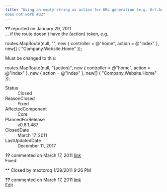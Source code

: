 ```yaml
---
title: "Using an empty string as action for URL generation (e.g. Url.Action(\"\"))
does not work #32"
---
```

<div class="issue-report">
   <div class="issue-header"><b>??</b> reported on 
      <time datetime="2011-01-29T21:07:46.47-08:00" title="2011-01-29T21:07:46.47-08:00">January 29, 2011</time>
   </div>
   <div class="issue-message" markdown="1">... if the route doesn't have the {action} token, e.g.

routes.MapRoute(null, "",
   new { controller = @"home", action = @"index" },
   new[] { "Company.Website.Home" });

Must be changed to this:

routes.MapRoute(null, "{action}", 
   new { controller = @"home", action = @"index" }, 
   new { action = @"index" }, 
   new[] { "Company.Website.Home" });
      
   </div>
   <div class="issue-footer">
      <dl>
         <dt>Status</dt>
         <dd>Closed</dd>
         <dt>ReasonClosed</dt>
         <dd>Fixed</dd>
         <dt>AffectedComponent</dt>
         <dd>Core</dd>
         <dt>PlannedForRelease</dt>
         <dd>v0.8.1.487</dd>
         <dt>ClosedDate</dt>
         <dd>
            <time datetime="2011-03-17T12:42:27.857-07:00" title="2011-03-17T12:42:27.857-07:00">March 17, 2011</time>
         </dd>
         <dt>LastUpdatedDate</dt>
         <dd>
            <time datetime="2017-12-11T02:15:56.247-08:00" title="2017-12-11T02:15:56.247-08:00">December 11, 2017</time>
         </dd>
      </dl>
   </div>
</div>
<div id="post77652" class="issue-comment">
   <div class="issue-header"><b>??</b> commented on 
      <time datetime="2011-03-17T12:41:49.71-07:00" title="2011-03-17T12:41:49.71-07:00">March 17, 2011</time> <a href="#77652" class="post-link">link</a></div>
   <div class="issue-message" markdown="1">Fixed


** Closed by maxtoroq 1/29/2011 9:26 PM
      
   </div>
</div>
<div id="post77653" class="issue-comment">
   <div class="issue-header"><b>??</b> commented on 
      <time datetime="2011-03-17T12:41:49.87-07:00" title="2011-03-17T12:41:49.87-07:00">March 17, 2011</time> <a href="#77653" class="post-link">link</a></div>
   <div class="issue-message" markdown="1">Edit
      
   </div>
</div>